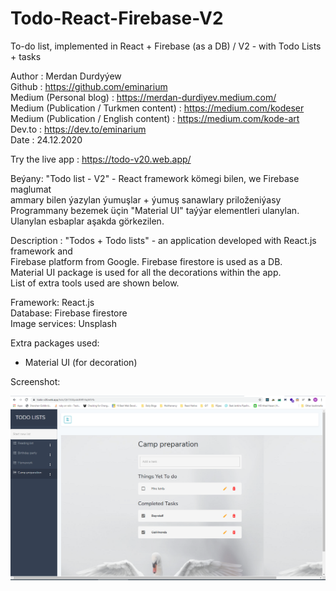 # Todo-React-Firebase-V2
To-do list, implemented in React + Firebase (as a DB) / V2 - with Todo Lists + tasks  

Author : Merdan Durdyýew  
Github : https://github.com/eminarium  
Medium (Personal blog) : https://merdan-durdiyev.medium.com/  
Medium (Publication / Turkmen content) : https://medium.com/kodeser  
Medium (Publication / English content) : https://medium.com/kode-art  
Dev.to : https://dev.to/eminarium  
Date : 24.12.2020  

Try the live app : https://todo-v20.web.app/  
  
Beýany: "Todo list - V2" - React framework kömegi bilen, we Firebase maglumat  
ammary bilen ýazylan ýumuşlar + ýumuş sanawlary priloženiýasy    
Programmany bezemek üçin "Material UI" taýýar elementleri ulanylan.  
Ulanylan esbaplar aşakda görkezilen.  
  
Description : "Todos + Todo lists" - an application developed with React.js framework and  
Firebase platform from Google. Firebase firestore is used as a DB.  
Material UI package is used for all the decorations within the app.  
List of extra tools used are shown below.  
  
    
Framework: React.js  
Database: Firebase firestore  
Image services: Unsplash  

Extra packages used:  
- Material UI (for decoration)  

Screenshot:

![creenshot](./public/todo_v2.png)